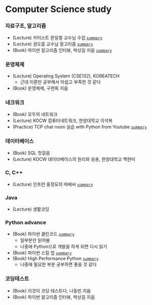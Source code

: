 # Computer Science study

### 자료구조, 알고리즘
- (Lecture) 카이스트 문일철 교수님 수업 [`summary`](./[Data%20Structure]%20KAIST%20Mooc)
- (Lecture) 권오흠 교수님 알고리즘 [`summary`](https://minsoo9506.github.io/contact/)
- (Book) 파이썬 알고리즘 인터뷰, 박상길 지음 [`summary`](https://minsoo9506.github.io/contact/)

### 운영체제
- (Lecture) Operating System (CSE132), KOREATECH
  - 근데 이론만 공부해서 아쉽고 부족한 것 같다
- (Book) 운영체제, 구현회 지음

### 네크워크 
- (Book) 모두의 네트워크
- (Lecture) KOCW 컴퓨터네트워크, 한양대학교 이석복
- (Practice) TCP chat room 실습 with Python from Youtube [`summary`](./[Python]%20python%20skill%20up)

### 데이터베이스
- (Book) SQL 첫걸음
- (Lecture) KOCW 데이터베이스의 원리와 응용, 한양대학교 백현미

### C, C++
- (Lecture) 인프런 홍정모의 따배씨 [`summary`](https://github.com/minsoo9506/c-and-cpp)

### Java
- (Lecture) 생활코딩

### Python advance
- (Book) 파이썬 클린코드 [`summary`](./[Python]%20clean%20code)
  - 일부분만 읽어봄
  - 나중에 Python으로 개발을 하게 되면 다시 읽기 
- (Book) 파이썬 스킬 업 [`summary`](./[Python]%20python%20skill%20up)
- (Book) High Performance Python [`summary`](./[Python]%20High%20Performance%20Python)
  - 나중에 필요한 부분 공부하면 좋을 것 같다

### 코딩테스트
- (Book) 이것이 코딩 테스트다, 나동빈 지음 
- (Book) 파이썬 알고리즘 인터뷰, 박상길 지음